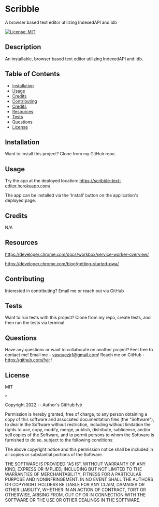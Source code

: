 # Scribble

A browser based text editor utilizing IndexedAPI and idb

[![License: MIT](https://img.shields.io/badge/License-MIT-yellow.svg)](https://opensource.org/licenses/MIT)

## Description

An installable, browser based text editor utilizing IndexedAPI and idb.

## Table of Contents

- [Installation](#installation)
- [Usage](#usage)
- [Credits](#credits)
- [Contributing](#contributing)
- [Credits](#credits)
- [Resources](#resources)
- [Tests](#tests)
- [Questions](#questions)
- [License](#license)

## Installation

Want to install this project?
Clone from my GitHub repo.

## Usage

Try the app at the deployed location: https://scribble-text-editor.herokuapp.com/

The app can be installed via the 'Install' button on the application's deployed page.

## Credits

N/A

## Resources

https://developer.chrome.com/docs/workbox/service-worker-overview/

https://developer.chrome.com/blog/getting-started-pwa/

## Contributing

Interested in contributing?
Email me or reach out via GitHub

## Tests

Want to run tests with this project?
Clone from my repo, create tests, and then run the tests via terminal

## Questions

Have any questions or want to collaborate on another project?
Feel free to contact me!
Email me - vasquezjrf@gmail.com!
Reach me on GitHub - https://github.com/fvjr !

## License

MIT

    >

Copyright 2022 -- Author's GitHub:fvjr

Permission is hereby granted, free of charge, to any person obtaining a copy of this software and associated documentation files (the "Software"), to deal in the Software without restriction, including without limitation the rights to use, copy, modify, merge, publish, distribute, sublicense, and/or sell copies of the Software, and to permit persons to whom the Software is furnished to do so, subject to the following conditions:

The above copyright notice and this permission notice shall be included in all copies or substantial portions of the Software.

THE SOFTWARE IS PROVIDED "AS IS", WITHOUT WARRANTY OF ANY KIND, EXPRESS OR IMPLIED, INCLUDING BUT NOT LIMITED TO THE WARRANTIES OF MERCHANTABILITY, FITNESS FOR A PARTICULAR PURPOSE AND NONINFRINGEMENT. IN NO EVENT SHALL THE AUTHORS OR COPYRIGHT HOLDERS BE LIABLE FOR ANY CLAIM, DAMAGES OR OTHER LIABILITY, WHETHER IN AN ACTION OF CONTRACT, TORT OR OTHERWISE, ARISING FROM, OUT OF OR IN CONNECTION WITH THE SOFTWARE OR THE USE OR OTHER DEALINGS IN THE SOFTWARE.
